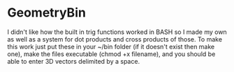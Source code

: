 # GeometryBin
I didn't like how the built in trig functions worked in BASH so I made my own as well as a system for dot products and cross products of those.
To make this work just put these in your ~/bin folder (if it doesn't exist then make one), make the files executable (chmod +x filename), and you should be able to enter 3D vectors delimited by a space.

